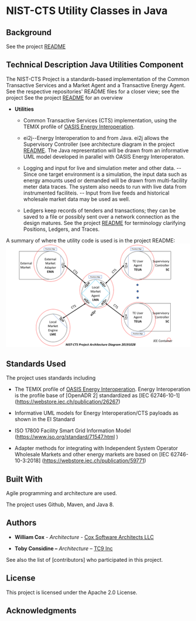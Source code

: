 NIST-CTS Utility Classes in Java
========

Background
----------
See the project [README](../../README.md)

Technical Description Java Utilities Component
---------------------

The NIST-CTS Project is a standards-based implementation of the Common
Transactive Services and a Market Agent and a Transactive Energy Agent. See the
respective repositories' README files for a closer view; see  the project See the project [README](../../README.md) for an overview

-   **Utilities**

    -   Common Transactive Services (CTS) implementation, using the TEMIX profile of [OASIS Energy
    Interoperation](https://docs.oasis-open.org/energyinterop/ei/v1.0/os/).

    -   ei2j--Energy Interoperation to and from Java. ei2j allows the Supervisory Controller (see architecture diagram in the project [README](../../README.md). The Java representation will be drawn from an informative UML model developed in parallel with OASIS Energy Interoperaton.

    -   Logging and input for live and simulation meter and other data. 
    --  Since one target environment is a simulation, the input data such as energy amounts used or demanded will be drawn from multi-facility meter data traces. The system also needs to run with live data from instrumented faciliteis.
    --  Input from live feeds and historical wholesale market data may be used as well.
   
    -   Ledgers keep records of tenders and transactions; they can be saved to a file or possibly sent over a network connection as the design matures. See the project [README](../../README.md) for terminology clarifying Positions, Ledgers, and Traces.
    
A summary of where the utility code is used is in the project README: ![Architecture Drawing](../../Architecture.png)

Standards Used
--------------

The project uses standards including

-   The TEMIX profile of [OASIS Energy
    Interoperation](https://docs.oasis-open.org/energyinterop/ei/v1.0/os/).
    Energy Interoperation is the profile base of [OpenADR 2] standardized as
    [IEC 62746-10-1] (<https://webstore.iec.ch/publication/26267>)

-   Informative UML models for Energy Interoperation/CTS payloads as shown in
    the EI Standard

-   ISO 17800 Facility Smart Grid Information Model
    (<https://www.iso.org/standard/71547.html> )

-   Adapter methods for integrating with Independent System Operator Wholesale
    Markets and other energy markets are based on [IEC 62746-10-3:2018]
    (<https://webstore.iec.ch/publication/59771>)

Built With
----------

Agile programming and architecture are used.

The project uses Github, Maven, and Java 8.

Authors
-------

-   **William Cox** - *Architecture* - [Cox Software Architects
    LLC](http://coxsoftwarearchitects.com/)

-   **Toby Considine –** *Architecture* – [TC9 Inc](http://www.tc9.com/)

See also the list of [contributors] who participated in this project.

License
-------

This project is licensed under the Apache 2.0 License.

Acknowledgments
---------------
